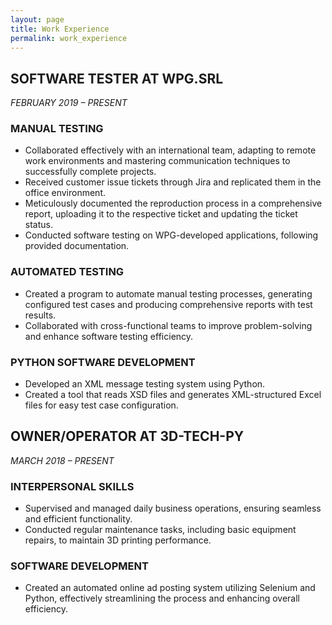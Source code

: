 ```yaml
---
layout: page
title: Work Experience
permalink: work_experience
---
```

## SOFTWARE TESTER AT WPG.SRL

*FEBRUARY 2019 – PRESENT*

### MANUAL TESTING

- Collaborated effectively with an international team, adapting to remote work environments and mastering communication techniques to successfully complete projects.
- Received customer issue tickets through Jira and replicated them in the office environment.
- Meticulously documented the reproduction process in a comprehensive report, uploading it to the respective ticket and updating the ticket status.
- Conducted software testing on WPG-developed applications, following provided documentation.

### AUTOMATED TESTING

- Created a program to automate manual testing processes, generating configured test cases and producing comprehensive reports with test results.
- Collaborated with cross-functional teams to improve problem-solving and enhance software testing efficiency.

### PYTHON SOFTWARE DEVELOPMENT

- Developed an XML message testing system using Python.
- Created a tool that reads XSD files and generates XML-structured Excel files for easy test case configuration.

## OWNER/OPERATOR AT 3D-TECH-PY

*MARCH 2018 – PRESENT*

### INTERPERSONAL SKILLS

- Supervised and managed daily business operations, ensuring seamless and efficient functionality.
- Conducted regular maintenance tasks, including basic equipment repairs, to maintain 3D printing performance.

### SOFTWARE DEVELOPMENT

- Created an automated online ad posting system utilizing Selenium and Python, effectively streamlining the process and enhancing overall efficiency.
